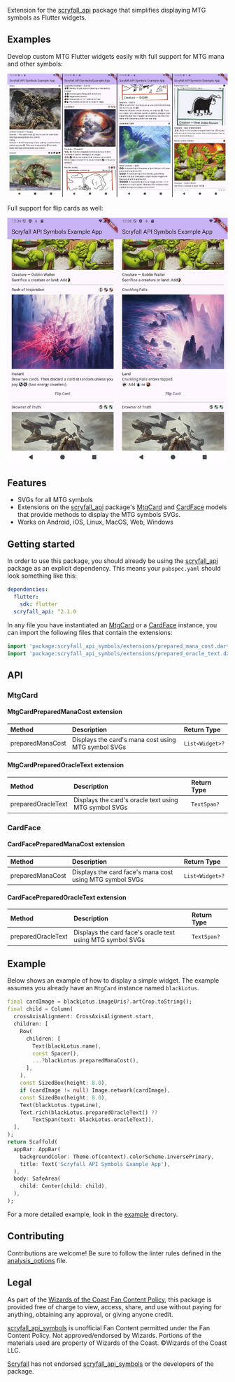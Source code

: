 Extension for the [scryfall_api](https://pub.dev/packages/scryfall_api) package that simplifies displaying MTG symbols as Flutter widgets.

## Examples

Develop custom MTG Flutter widgets easily with full support for MTG mana and other symbols:

![Image showing seven example cards](https://raw.githubusercontent.com/zmuranaka/scryfall_api_symbols/refs/heads/master/screenshots/screenshot_1.jpg)

Full support for flip cards as well:

![Image showing an example flip card](https://raw.githubusercontent.com/zmuranaka/scryfall_api_symbols/refs/heads/master/screenshots/screenshot_2.jpg)

## Features

* SVGs for all MTG symbols
* Extensions on the [scryfall_api](https://pub.dev/packages/scryfall_api) package's [MtgCard](https://pub.dev/documentation/scryfall_api/latest/scryfall_api/MtgCard-class.html) and [CardFace](https://pub.dev/documentation/scryfall_api/latest/scryfall_api/CardFace-class.html) models that provide methods to display the MTG symbols SVGs.
* Works on Android, iOS, Linux, MacOS, Web, Windows

## Getting started

In order to use this package, you should already be using the [scryfall_api](https://pub.dev/packages/scryfall_api) package as an explicit dependency. This means your `pubspec.yaml` should look something like this:

```yaml
dependencies:
  flutter:
    sdk: flutter
  scryfall_api: ^2.1.0
```

In any file you have instantiated an [MtgCard](https://pub.dev/documentation/scryfall_api/latest/scryfall_api/MtgCard-class.html) or a [CardFace](https://pub.dev/documentation/scryfall_api/latest/scryfall_api/CardFace-class.html) instance, you can import the following files that contain the extensions:

```dart
import 'package:scryfall_api_symbols/extensions/prepared_mana_cost.dart';
import 'package:scryfall_api_symbols/extensions/prepared_oracle_text.dart';
```

## API

### MtgCard

#### MtgCardPreparedManaCost extension

| Method             | Description                                                 | Return Type     |
| :----------------- | :---------------------------------------------------------- | :-------------- |
| preparedManaCost   | Displays the card's mana cost using MTG symbol SVGs         | `List<Widget>?` |


#### MtgCardPreparedOracleText extension

| Method             | Description                                                 | Return Type     |
| :----------------- | :---------------------------------------------------------- | :-------------- |
| preparedOracleText | Displays the card's oracle text using MTG symbol SVGs       | `TextSpan?`     |

### CardFace

#### CardFacePreparedManaCost extension

| Method             | Description                                                 | Return Type     |
| :----------------- | :---------------------------------------------------------- | :-------------- |
| preparedManaCost   | Displays the card face's mana cost using MTG symbol SVGs    | `List<Widget>?` |


#### CardFacePreparedOracleText extension

| Method             | Description                                                 | Return Type     |
| :----------------- | :---------------------------------------------------------- | :-------------- |
| preparedOracleText | Displays the card face's oracle text using MTG symbol SVGs  | `TextSpan?`     |


## Example

Below shows an example of how to display a simple widget. The example assumes you already have an `MtgCard` instance named `blackLotus`.

```dart
final cardImage = blackLotus.imageUris?.artCrop.toString();
final child = Column(
  crossAxisAlignment: CrossAxisAlignment.start,
  children: [
    Row(
      children: [
        Text(blackLotus.name),
        const Spacer(),
        ...?blackLotus.preparedManaCost(),
      ],
    ),
    const SizedBox(height: 8.0),
    if (cardImage != null) Image.network(cardImage),
    const SizedBox(height: 8.0),
    Text(blackLotus.typeLine),
    Text.rich(blackLotus.preparedOracleText() ??
        TextSpan(text: blackLotus.oracleText)),
  ],
);
return Scaffold(
  appBar: AppBar(
    backgroundColor: Theme.of(context).colorScheme.inversePrimary,
    title: Text('Scryfall API Symbols Example App'),
  ),
  body: SafeArea(
    child: Center(child: child),
  ),
);
```

For a more detailed example, look in the [example](https://github.com/zmuranaka/scryfall_api_symbols/tree/master/example) directory.

## Contributing

Contributions are welcome! Be sure to follow the linter rules defined in the [analysis_options](https://github.com/zmuranaka/scryfall_api_symbols/blob/master/analysis_options.yaml) file.

## Legal

As part of the [Wizards of the Coast Fan Content Policy](https://company.wizards.com/en/legal/fancontentpolicy),
this package is provided free of charge to view, access, share, and use without paying for anything, obtaining any approval, or giving anyone credit.

[scryfall_api_symbols](https://pub.dev/packages/scryfall_api_symbols) is unofficial Fan Content permitted under the Fan Content Policy. Not approved/endorsed by Wizards. Portions of the materials used are property of Wizards of the Coast. ©Wizards of the Coast LLC.

[Scryfall](https://scryfall.com/) has not endorsed [scryfall_api_symbols](https://pub.dev/packages/scryfall_api_symbols) or the developers of the package.
